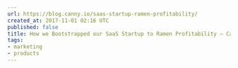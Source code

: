 ```yaml
---
url: https://blog.canny.io/saas-startup-ramen-profitability/
created_at: 2017-11-01 02:16 UTC
published: false
title: How we Bootstrapped our SaaS Startup to Ramen Profitability – Canny Blog
tags:
- marketing
- products
---
```



